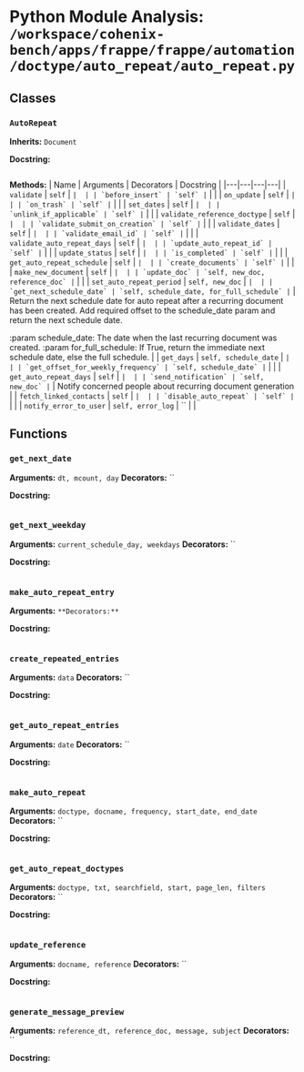 # Python Module Analysis: `/workspace/cohenix-bench/apps/frappe/frappe/automation/doctype/auto_repeat/auto_repeat.py`

## Classes

### `AutoRepeat`
**Inherits:** `Document`


**Docstring:**
```

```

**Methods:**
| Name | Arguments | Decorators | Docstring |
|---|---|---|---|
| `validate` | `self` | `` |  |
| `before_insert` | `self` | `` |  |
| `on_update` | `self` | `` |  |
| `on_trash` | `self` | `` |  |
| `set_dates` | `self` | `` |  |
| `unlink_if_applicable` | `self` | `` |  |
| `validate_reference_doctype` | `self` | `` |  |
| `validate_submit_on_creation` | `self` | `` |  |
| `validate_dates` | `self` | `` |  |
| `validate_email_id` | `self` | `` |  |
| `validate_auto_repeat_days` | `self` | `` |  |
| `update_auto_repeat_id` | `self` | `` |  |
| `update_status` | `self` | `` |  |
| `is_completed` | `self` | `` |  |
| `get_auto_repeat_schedule` | `self` | `` |  |
| `create_documents` | `self` | `` |  |
| `make_new_document` | `self` | `` |  |
| `update_doc` | `self, new_doc, reference_doc` | `` |  |
| `set_auto_repeat_period` | `self, new_doc` | `` |  |
| `get_next_schedule_date` | `self, schedule_date, for_full_schedule` | `` | Return the next schedule date for auto repeat after a recurring document has been created.
Add required offset to the schedule_date param and return the next schedule date.

:param schedule_date: The date when the last recurring document was created.
:param for_full_schedule: If True, return the immediate next schedule date, else the full schedule. |
| `get_days` | `self, schedule_date` | `` |  |
| `get_offset_for_weekly_frequency` | `self, schedule_date` | `` |  |
| `get_auto_repeat_days` | `self` | `` |  |
| `send_notification` | `self, new_doc` | `` | Notify concerned people about recurring document generation |
| `fetch_linked_contacts` | `self` | `` |  |
| `disable_auto_repeat` | `self` | `` |  |
| `notify_error_to_user` | `self, error_log` | `` |  |





## Functions

### `get_next_date`
**Arguments:** `dt, mcount, day`
**Decorators:** ``

**Docstring:**
```

```
### `get_next_weekday`
**Arguments:** `current_schedule_day, weekdays`
**Decorators:** ``

**Docstring:**
```

```
### `make_auto_repeat_entry`
**Arguments:** ``
**Decorators:** ``

**Docstring:**
```

```
### `create_repeated_entries`
**Arguments:** `data`
**Decorators:** ``

**Docstring:**
```

```
### `get_auto_repeat_entries`
**Arguments:** `date`
**Decorators:** ``

**Docstring:**
```

```
### `make_auto_repeat`
**Arguments:** `doctype, docname, frequency, start_date, end_date`
**Decorators:** ``

**Docstring:**
```

```
### `get_auto_repeat_doctypes`
**Arguments:** `doctype, txt, searchfield, start, page_len, filters`
**Decorators:** ``

**Docstring:**
```

```
### `update_reference`
**Arguments:** `docname, reference`
**Decorators:** ``

**Docstring:**
```

```
### `generate_message_preview`
**Arguments:** `reference_dt, reference_doc, message, subject`
**Decorators:** ``

**Docstring:**
```

```

